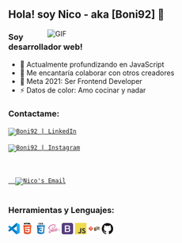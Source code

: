 ## Hola! soy Nico - aka [Boni92] 👋

<img align="right" alt="GIF" src="https://i.pinimg.com/originals/7d/07/a2/7d07a255678962d30d8717dcf5dbd266.gif" width="425px"/>

### Soy desarrollador web! 

- 🌱 Actualmente profundizando en JavaScript 
- 👯 Me encantaría colaborar con otros creadores
- 🥅 Meta 2021: Ser Frontend Developer 
- ⚡ Datos de color: Amo cocinar y nadar



### Contactame:

<code>[<img alt="Boni92 | LinkedIn" width="22px" src="https://github.com/TheDudeThatCode/TheDudeThatCode/blob/master/Assets/Linkedin.svg" />][linkedin]</code>

<code>[<img alt="Boni92 | Instagram" width="22px" src="https://github.com/TheDudeThatCode/TheDudeThatCode/blob/master/Assets/Instagram.svg" />][instagram]</code>

<code>
<a href="mailto:nicolas.borsari@gmail.com">
  <img alt="Nico's Email" width="22px" src="https://github.com/TheDudeThatCode/TheDudeThatCode/blob/master/Assets/Gmail.svg" />
</a>
</code>


### Herramientas y Lenguajes:

<code><img alt="Visual Studio Code" width="23px" src="https://raw.githubusercontent.com/github/explore/80688e429a7d4ef2fca1e82350fe8e3517d3494d/topics/visual-studio-code/visual-studio-code.png" /></code>
<code><img alt="HTML5" width="23px" src="https://raw.githubusercontent.com/github/explore/80688e429a7d4ef2fca1e82350fe8e3517d3494d/topics/html/html.png" /></code>
<code><img alt="CSS3" width="23px" src="https://raw.githubusercontent.com/github/explore/80688e429a7d4ef2fca1e82350fe8e3517d3494d/topics/css/css.png" /></code>
<code><img alt="Sass" width="23px" src="https://raw.githubusercontent.com/github/explore/80688e429a7d4ef2fca1e82350fe8e3517d3494d/topics/sass/sass.png" /></code>
<code><img alt="Sass" width="23px" src="https://raw.githubusercontent.com/github/explore/80688e429a7d4ef2fca1e82350fe8e3517d3494d/topics/bootstrap/bootstrap.png" /></code>
<code><img alt="JavaScript" width="23px" src="https://raw.githubusercontent.com/github/explore/80688e429a7d4ef2fca1e82350fe8e3517d3494d/topics/javascript/javascript.png" /></code>
<code><img alt="Git" width="23px" src="https://raw.githubusercontent.com/github/explore/80688e429a7d4ef2fca1e82350fe8e3517d3494d/topics/git/git.png" /></code>
<code><img alt="GitHub" width="23px" src="https://raw.githubusercontent.com/github/explore/78df643247d429f6cc873026c0622819ad797942/topics/github/github.png" /></code>

</details>


[instagram]: https://instagram.com/nicoborsari
[linkedin]: https://linkedin.com/in/nicolasborsari-desarrollador